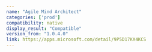 ```yaml
---
name: "Agile Mind Architect"
categories: ['prod']
compatibility: native
display_result: "Compatible"
version_from: "1.0.4.0"
link: https://apps.microsoft.com/detail/9P5D17KX4KCS
---
```

